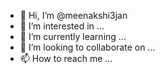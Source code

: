 - 👋 Hi, I’m @meenakshi3jan
- 👀 I’m interested in ...
- 🌱 I’m currently learning ...
- 💞️ I’m looking to collaborate on ...
- 📫 How to reach me ...

<!---
meenakshi3jan/meenakshi3jan is a ✨ special ✨ repository because its `README.md` (this file) appears on your GitHub profile.
You can click the Preview link to take a look at your changes.
--->
